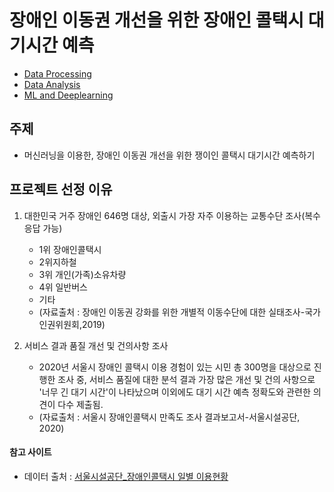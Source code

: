 # 장애인 이동권 개선을 위한 장애인 콜택시 대기시간 예측
- [Data Processing](./mini_project_data_processing.ipynb)  
- [Data Analysis](./mini_project_data_analysis.ipynb)  
- [ML and Deeplearning](./mini_project_MLandDeepLearning.ipynb)  
## 주제  
- 머신러닝을 이용한, 장애인 이동권 개선을 위한 쟁이인 콜택시 대기시간 예측하기  

## 프로젝트 선정 이유  
1. 대한민국 거주 장애인 646명 대상, 외출시 가장 자주 이용하는 교통수단 조사(복수응답 가능)  
    - 1위 장애인콜택시  
    - 2위지하철  
    - 3위 개인(가족)소유차량  
    - 4위 일반버스  
    - 기타  
    * (자료출처 : 장애인 이동권 강화를 위한 개별적 이동수단에 대한 실태조사-국가인권위원회,2019)  

2. 서비스 결과 품질 개선 및 건의사항 조사  
    - 2020년 서울시 장애인 콜택시 이용 경험이 있는 시민 총 300명을 대상으로 진행한 조사 중, 서비스 품질에 대한 분석 결과 가장 많은 개선 및 건의 사항으로 '너무 긴 대기 시간'이 나타났으며 이외에도 대기 시간 예측 정확도와 관련한 의견이 다수 제출됨.
    * (자료출처 : 서울시 장애인콜택시 만족도 조사 결과보고서-서울시설공단, 2020)  

#### 참고 사이트
- 데이터 출처 : [서울시설공단_장애인콜택시 일별 이용현황](https://www.data.go.kr/data/15057705/openapi.do)  